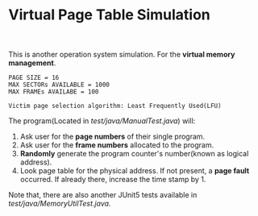 # Virtual Page Table Simulation<br><br>
This is another operation system simulation. For the **virtual memory management**.<br>
```
PAGE SIZE = 16
MAX SECTORs AVAILABLE = 1000
MAX FRAMEs AVAILABE = 100

Victim page selection algorithm: Least Frequently Used(LFU)
```
The program(Located in *test/java/ManualTest.java*) will:
 1. Ask user for the **page numbers** of their single program.
 2. Ask user for the **frame numbers** allocated to the program.
 3. **Randomly** generate the program counter's number(known as logical address).
 4. Look page table for the physical address. If not present, a **page fault** occurred. If already there, increase the time stamp by 1.
 
 Note that, there are also another JUnit5 tests available in *test/java/MemoryUtilTest.java*.